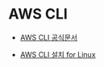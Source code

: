 # AWS CLI

* [AWS CLI 공식문서](https://docs.aws.amazon.com/ko_kr/cli/latest/userguide/cli-chap-welcome.html)

* [AWS CLI 설치 for Linux](https://docs.aws.amazon.com/ko_kr/cli/latest/userguide/install-cliv2-linux.html)
